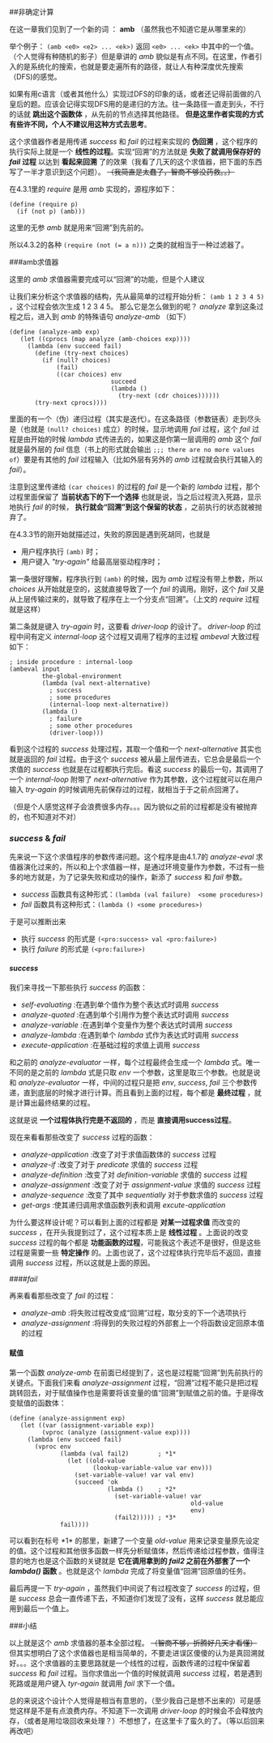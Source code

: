 ##非确定计算

在这一章我们见到了一个新的词 ： **amb** （虽然我也不知道它是从哪里来的）

举个例子： `(amb <e0> <e2> ... <ek>)` 返回 `<e0> ... <ek>` 中其中的一个值。（个人觉得有种随机的影子）但是章讲的 *amb* 貌似是有点不同。在这里，作者引入的是系统化的搜索，也就是要走遍所有的路径，就让人有种深度优先搜索（DFS)的感觉。

如果有用c语言（或者其他什么）实现过DFS的印象的话，或者还记得前面做的八皇后的题。应该会记得实现DFS用的是递归的方法。往一条路径一直走到头，不行的话就 **跳出这个函数体** ，从先前的节点选择其他路径。 **但是这里作者实现的方式有些许不同，个人不建议用这种方式去思考**。

这个求值器作者是用传递 *success* 和 *fail* 的过程来实现的 **伪回溯** ，这个程序的执行实际上就是一个 **线性的过程**。实现“回溯”的方法就是 **失败了就调用保存好的 *fail* 过程** 以达到 **看起来回溯** 了的效果（我看了几天的这个求值器，把下面的东西写了一半才意识到这个问题）。   ~~（我简直是太蠢了，智商不够没药救。。）~~

在4.3.1里的 *require* 是用 *amb* 实现的，源程序如下：

	(define (require p)
	  (if (not p) (amb)))

这里的无参 *amb* 就是用来“回溯”到先前的。

所以4.3.2的各种 `(require (not (= a n)))` 之类的就相当于一种过滤器了。

###amb求值器

这里的 *amb* 求值器需要完成可以“回溯”的功能，但是个人建议


让我们来分析这个求值器的结构，先从最简单的过程开始分析： `(amb 1 2 3 4 5)` ，这个过程会依次生成 1 2 3 4 5。 那么它是怎么做到的呢？ *analyze* 拿到这条过程之后，进入到 *amb* 的特殊语句 *analyze-amb*  （如下）

	(define (analyze-amb exp)
	   (let ((cprocs (map analyze (amb-choices exp))))
	     (lambda (env succeed fail)
	       (define (try-next choices)
	         (if (null? choices)
	             (fail)
	             ((car choices) env
	                            succeed
	                            (lambda ()
	                              (try-next (cdr choices))))))
	       (try-next cprocs))))

里面的有一个（伪）递归过程（其实是迭代）。在这条路径（参数链表）走到尽头是（也就是 `(null? choices)` 成立）的时候，显示地调用 *fail* 过程，这个 *fail* 过程是由开始的时候 *lambda* 式传进去的，如果这是你第一层调用的 *amb* 这个 *fail* 就是最外层的 *fail* 信息（书上的形式就会输出 `;;; there are no more values of`）要是有其他的 *fail* 过程输入（比如外层有另外的 *amb* 过程就会执行其输入的 *fail*）。

注意到这里传递给 `(car choices)` 的过程的 *fail* 是一个新的 *lambda* 过程，那个过程里面保留了 **当前状态下的下一个选择** 也就是说，当之后过程流入死路，显示地执行 *fail* 的时候， **执行就会“回溯”到这个保留的状态** ，之前执行的状态就被抛弃了。

在4.3.3节的刚开始就描述过，失败的原因是遇到死胡同，也就是

* 用户程序执行 `(amb)` 时；
* 用户键入 *"try-again"* 给最高层驱动程序时；

第一条很好理解，程序执行到 `(amb)` 的时候，因为 *amb* 过程没有带上参数，所以 *choices* 从开始就是空的，这就直接导致了一个 *fail* 的调用。刚好，这个 *fail* 又是从上层传输过来的，就导致了程序在上一个分支点“回溯”。（上文的 *require* 过程就是这样）

第二条就是键入 *try-again* 时，这要看 *driver-loop* 的设计了。 *driver-loop* 的过程中间有定义 *internal-loop* 这个过程又调用了程序的主过程 *ambeval* 大致过程如下：

	; inside procedure : internal-loop
	(ambeval input
	         the-global-environment
	         (lambda (val next-alternative)
	           ; success
	           ; some procedures
	           (internal-loop next-alternative))
	         (lambda ()
	           ; failure
	           ; some other procedures
	           (driver-loop)))

看到这个过程的 *success* 处理过程，其取一个值和一个 *next-alternative* 其实也就是返回的 *fail* 过程。由于这个 *success* 被从最上层传进去，它总会是最后一个求值的 *success* 也就是在过程都执行完后。看这 *success* 的最后一句，其调用了一个 *internal-loop* 附带了 *next-alternative* 作为其参数，这个过程就可以在用户输入 *try-again* 的时候调用先前保存过的过程，就相当于于之前点回溯了。

（但是个人感觉这样子会浪费很多内存。。。因为貌似之前的过程都是没有被抛弃的，也不知道对不对）

### *success* & *fail*

先来说一下这个求值程序的参数传递问题。这个程序是由4.1.7的 *analyze-eval* 求值器演化过来的，所以和上个求值器一样，是通过环境变量作为参数，不过有一些多的地方就是，为了记录失败和成功的操作，新添了 *success* 和 *fail* 参数。

* *success* 函数具有这种形式：`(lambda (val failure)  <some procedures>)`
* *fail* 函数具有这种形式：`(lambda () <some procedures>)`

于是可以推断出来

* 执行 *success* 的形式是 `(<pro:success> val <pro:failure>)`
* 执行 *failure* 的形式是 `(<pro:failure>)`

#### *success*

我们来寻找一下那些执行 *success* 的函数： 

* *self-evaluating* :在遇到单个值作为整个表达式时调用 *success*
* *analyze-quoted* :在遇到单个引用作为整个表达式时调用 *success*
* *analyze-variable* :在遇到单个变量作为整个表达式时调用 *success*
* *analyze-lambda* :在遇到单个 *lambda* 式作为表达式时调用 *success*
* *execute-application* :在基础过程的求值上调用 *success*

和之前的 *analyze-evaluator* 一样，每个过程最终会生成一个 *lambda* 式。唯一不同的是之前的 *lambda* 式是只取 *env* 一个参数，这里是取三个参数。也就是说和 *analyze-evaluator* 一样，中间的过程只是把 *env*, *success*, *fail* 三个参数传递，直到底层的时候才进行计算。而且看到上面的过程，每个都是 **最终过程** ，就是计算出最终结果的过程。

这就是说 **一个过程体执行完是不返回的** ，而是 **直接调用success过程**。

现在来看看那些改变了 *success* 过程的函数：

* *analyze-application* :改变了对于求值函数体的 *success* 过程
* *analyze-if* :改变了对于 *predicate* 求值的 *success* 过程
* *analyze-definition* :改变了对 *definition-variable* 求值的 *success* 过程
* *analyze-assignment* :改变了对于 *assignment-value* 求值的 *success* 过程
* *analyze-sequence* :改变了其中 *sequentially* 对于参数求值的 *success* 过程
* *get-args* :使其递归调用求值函数列表和调用 *excute-application*

为什么要这样设计呢？可以看到上面的过程都是 **对某一过程求值** 而改变的 *success* ，在开头我提到过了，这个过程本质上是 **线性过程** 。上面说的改变 *success* 过程的每个都是 **功能函数的过程**，可能我这个表述不是很好，但是这些过程是需要一些 **特定操作** 的。上面也说了，这个过程体执行完毕后不返回，直接调用 *success* 过程，所以这就是上面的原因。

####*fail*

再来看看那些改变了 *fail* 的过程：

* *analyze-amb* :将失败过程改变成“回溯”过程，取分支的下一个选项执行
* *analyze-assignment* :将得到的失败过程的外部套上一个将函数设定回原本值的过程

#### 赋值

第一个函数 *analyze-amb* 在前面已经提到了，这也是过程能“回溯”到先前执行的关键点。下面我们来看 *analyze-assignment* 过程，“回溯”过程不能只是把过程跳转回去，对于赋值操作也是需要将该变量的值“回溯”到赋值之前的值。于是得改变赋值的函数体：

	(define (analyze-assignment exp)
	   (let ((var (assignment-variable exp))
	         (vproc (analyze (assignment-value exp))))
	     (lambda (env succeed fail)
	       (vproc env
	              (lambda (val fail2)        ; *1*
	                (let ((old-value
	                       (lookup-variable-value var env))) 
	                  (set-variable-value! var val env)
	                  (succeed 'ok
	                           (lambda ()    ; *2*
	                             (set-variable-value! var
	                                                  old-value
	                                                  env)
	                             (fail2))))) ; *3*
	              fail))))

可以看到在标号 \*1* 的那里，新建了一个变量 *old-value* 用来记录变量原先设定的值。这个过程和其他很多函数一样先分析赋值体，然后传递给过程参数，值得注意的地方也是这个函数的关键就是 **它在调用拿到的 *fail2* 之前在外部套了一个 *lambda()* 函数** 。也就是这个 *lambda* 完成了将变量值“回溯”回原值的任务。

最后再提一下 *try-again* ，虽然我们中间说了有过程改变了 *success* 的过程，但是 *success* 总会一直传递下去，不知道你们发现了没有，这样 *success* 就总能应用到最后一个值上。

###小结

以上就是这个 *amb* 求值器的基本全部过程。 ~~（智商不够，折腾好几天才看懂）~~ 但其实想明白了这个求值器也是相当简单的，不要走进误区傻傻的认为是真回溯就好。。。这个求值器的主要思路就是一个线性的过程，函数传递的过程中保留着 *success* 和 *fail* 过程。当你求值出一个值的时候就调用 *success* 过程，若是遇到死路或是用户键入 *tyr-again* 就调用 *fail* 求下一个值。

总的来说这个设计个人觉得是相当有意思的，（至少我自己是想不出来的）可是感觉这样是不是有点浪费内存。不知道下一次调用 *driver-loop* 的时候会不会释放内存，（或者是用垃圾回收来处理？）不想想了，在这里卡了蛮久的了。（等以后回来再改吧）